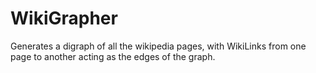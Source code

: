 # WikiGrapher

Generates a digraph of all the wikipedia pages, with WikiLinks from one page to
another acting as the edges of the graph.

